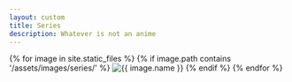 ```yaml
---
layout: custom
title: Series
description: Whatever is not an anime
---
```


<div class="gallery-container">
  {% for image in site.static_files %}
    {% if image.path contains '/assets/images/series/' %}
      <img src="{{ image.path | relative_url }}" alt="{{ image.name }}" onclick="openModal(this)">
    {% endif %}
  {% endfor %}
</div>

